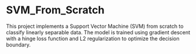 # SVM_From_Scratch
This project implements a Support Vector Machine (SVM) from scratch to classify linearly separable data. The model is trained using gradient descent with a hinge loss function and L2 regularization to optimize the decision boundary.
